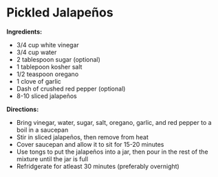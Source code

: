 Pickled Jalapeños
==================

__Ingredients:__

* 3/4 cup white vinegar
* 3/4 cup water
* 2 tablespoon sugar (optional)
* 1 tablepoon kosher salt
* 1/2 teaspoon oregano
* 1 clove of garlic
* Dash of crushed red pepper (optional)
* 8-10 sliced jalapeños

__Directions:__

* Bring vinegar, water, sugar, salt, oregano, garlic, and red pepper to a boil in a saucepan
* Stir in sliced jalapeños, then remove from heat
* Cover saucepan and allow it to sit for 15-20 minutes
* Use tongs to put the jalapeños into a jar, then pour in the rest of the mixture until the jar is full
* Refridgerate for atleast 30 minutes (preferably overnight)
